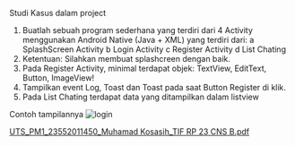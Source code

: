 Studi Kasus dalam project
1.	Buatlah sebuah program sederhana yang terdiri dari 4 Activity menggunakan Android Native (Java + XML) yang terdiri dari:
a	SplashScreen Activity
b	Login Activity
c	Register Activity
d	List Chating
2.	Ketentuan: Silahkan membuat splashcreen dengan baik.
3.	Pada Register Activity, minimal terdapat objek: TextView, EditText, Button, ImageView!
4.	Tampilkan event Log, Toast dan Toast pada saat Button Register di klik.
5.	Pada List Chating terdapat data yang ditampilkan dalam listview

Contoh tampilannya
![login](https://github.com/user-attachments/assets/b7f7ee2e-8f85-4d96-9fd3-8f2c14ca6135)


[UTS_PM1_23552011450_Muhamad Kosasih_TIF RP 23 CNS B.pdf](https://github.com/user-attachments/files/20052398/UTS_PM1_23552011450_Muhamad.Kosasih_TIF.RP.23.CNS.B.pdf)
